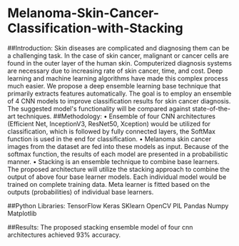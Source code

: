 # Melanoma-Skin-Cancer-Classification-with-Stacking

##Introduction:
Skin diseases are complicated and diagnosing them can be a challenging task. In the case of skin cancer, malignant or cancer cells are found in the outer layer of the human skin. Computerized diagnosis systems are necessary due to increasing rate of skin cancer, time, and cost. Deep learning and machine learning algorithms have made this complex process much easier. We propose a deep ensemble learning base technique that primarily extracts features automatically. The goal is to employ an ensemble of 4 CNN models to improve classification results for skin cancer diagnosis. The suggested model's functionality will be compared against state-of-the-art techniques.
##Methodology: 
•	Ensemble of four CNN architectures (Efficient Net, InceptionV3, ResNet50, Xception) would be utilized for classification, which is followed by fully connected layers, the SoftMax function is used in the end for classification.
•	Melanoma skin cancer images from the dataset are fed into these models as input. Because of the softmax function, the results of each model are presented in a probabilistic manner.
•	Stacking is an ensemble technique to combine base learners. The proposed architecture will utilize the stacking approach to combine the output of above four base learner models. Each individual model would be trained on complete training data. Meta learner is fitted based on the outputs (probabilities) of individual base learners.

##Python Libraries:
TensorFlow
Keras
SKlearn
OpenCV
PIL
Pandas
Numpy
Matplotlib

##Results:
The proposed stacking ensemble model of four cnn architectures achieved 93% accuracy.  

